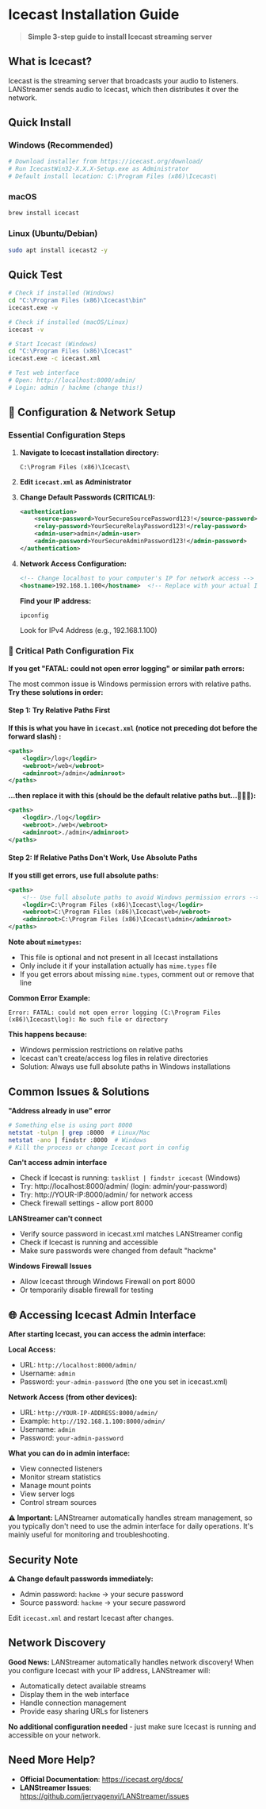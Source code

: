 # Icecast Installation Guide

> **Simple 3-step guide to install Icecast streaming server**

## What is Icecast?
Icecast is the streaming server that broadcasts your audio to listeners. LANStreamer sends audio to Icecast, which then distributes it over the network.

## Quick Install

### Windows (Recommended)
```powershell
# Download installer from https://icecast.org/download/
# Run IcecastWin32-X.X.X-Setup.exe as Administrator
# Default install location: C:\Program Files (x86)\Icecast\
```

### macOS
```bash
brew install icecast
```

### Linux (Ubuntu/Debian)
```bash
sudo apt install icecast2 -y
```

## Quick Test
```bash
# Check if installed (Windows)
cd "C:\Program Files (x86)\Icecast\bin"
icecast.exe -v

# Check if installed (macOS/Linux)
icecast -v

# Start Icecast (Windows)
cd "C:\Program Files (x86)\Icecast"
icecast.exe -c icecast.xml

# Test web interface
# Open: http://localhost:8000/admin/
# Login: admin / hackme (change this!)
```

## 🔧 Configuration & Network Setup

### Essential Configuration Steps

1. **Navigate to Icecast installation directory:**
   ```
   C:\Program Files (x86)\Icecast\
   ```

2. **Edit `icecast.xml` as Administrator**

3. **Change Default Passwords (CRITICAL!):**
   ```xml
   <authentication>
       <source-password>YourSecureSourcePassword123!</source-password>
       <relay-password>YourSecureRelayPassword123!</relay-password>
       <admin-user>admin</admin-user>
       <admin-password>YourSecureAdminPassword123!</admin-password>
   </authentication>
   ```

4. **Network Access Configuration:**
   ```xml
   <!-- Change localhost to your computer's IP for network access -->
   <hostname>192.168.1.100</hostname>  <!-- Replace with your actual IP -->
   ```

   **Find your IP address:**
   ```cmd
   ipconfig
   ```
   Look for IPv4 Address (e.g., 192.168.1.100)

### 🚨 Critical Path Configuration Fix

**If you get "FATAL: could not open error logging" or similar path errors:**

The most common issue is Windows permission errors with relative paths. **Try these solutions in order:**

#### **Step 1: Try Relative Paths First**
**If this is what you have in `icecast.xml` (notice not preceding dot before the forward slash) :**
```xml
<paths>
    <logdir>/log</logdir>
    <webroot>/web</webroot>
    <adminroot>/admin</adminroot>
</paths>
```

**...then replace it with this (should be the default relative paths but...🤷🏼‍♂️):**
```xml
<paths>
    <logdir>./log</logdir>
    <webroot>./web</webroot>
    <adminroot>./admin</adminroot>
</paths>
```

#### **Step 2: If Relative Paths Don't Work, Use Absolute Paths**
**If you still get errors, use full absolute paths:**
```xml
<paths>
    <!-- Use full absolute paths to avoid Windows permission errors -->
    <logdir>C:\Program Files (x86)\Icecast\log</logdir>
    <webroot>C:\Program Files (x86)\Icecast\web</webroot>
    <adminroot>C:\Program Files (x86)\Icecast\admin</adminroot>
</paths>
```

**Note about `mimetypes`:**
- This file is optional and not present in all Icecast installations
- Only include it if your installation actually has `mime.types` file
- If you get errors about missing `mime.types`, comment out or remove that line

**Common Error Example:**
```
Error: FATAL: could not open error logging (C:\Program Files (x86)\Icecast\log): No such file or directory
```

**This happens because:**
- Windows permission restrictions on relative paths
- Icecast can't create/access log files in relative directories
- Solution: Always use full absolute paths in Windows installations

## Common Issues & Solutions

**"Address already in use" error**
```bash
# Something else is using port 8000
netstat -tulpn | grep :8000  # Linux/Mac
netstat -ano | findstr :8000  # Windows
# Kill the process or change Icecast port in config
```

**Can't access admin interface**
- Check if Icecast is running: `tasklist | findstr icecast` (Windows)
- Try: http://localhost:8000/admin/ (login: admin/your-password)
- Try: http://YOUR-IP:8000/admin/ for network access
- Check firewall settings - allow port 8000

**LANStreamer can't connect**
- Verify source password in icecast.xml matches LANStreamer config
- Check if Icecast is running and accessible
- Make sure passwords were changed from default "hackme"

**Windows Firewall Issues**
- Allow Icecast through Windows Firewall on port 8000
- Or temporarily disable firewall for testing

## 🌐 Accessing Icecast Admin Interface

**After starting Icecast, you can access the admin interface:**

**Local Access:**
- URL: `http://localhost:8000/admin/`
- Username: `admin`
- Password: `your-admin-password` (the one you set in icecast.xml)

**Network Access (from other devices):**
- URL: `http://YOUR-IP-ADDRESS:8000/admin/`
- Example: `http://192.168.1.100:8000/admin/`
- Username: `admin`
- Password: `your-admin-password`

**What you can do in admin interface:**
- View connected listeners
- Monitor stream statistics
- Manage mount points
- View server logs
- Control stream sources

**⚠️ Important:** LANStreamer automatically handles stream management, so you typically don't need to use the admin interface for daily operations. It's mainly useful for monitoring and troubleshooting.

## Security Note
**⚠️ Change default passwords immediately:**
- Admin password: `hackme` → your secure password
- Source password: `hackme` → your secure password

Edit `icecast.xml` and restart Icecast after changes.

## Network Discovery
**Good News:** LANStreamer automatically handles network discovery! When you configure Icecast with your IP address, LANStreamer will:
- Automatically detect available streams
- Display them in the web interface
- Handle connection management
- Provide easy sharing URLs for listeners

**No additional configuration needed** - just make sure Icecast is running and accessible on your network.

## Need More Help?
- **Official Documentation**: https://icecast.org/docs/
- **LANStreamer Issues**: https://github.com/jerryagenyi/LANStreamer/issues
